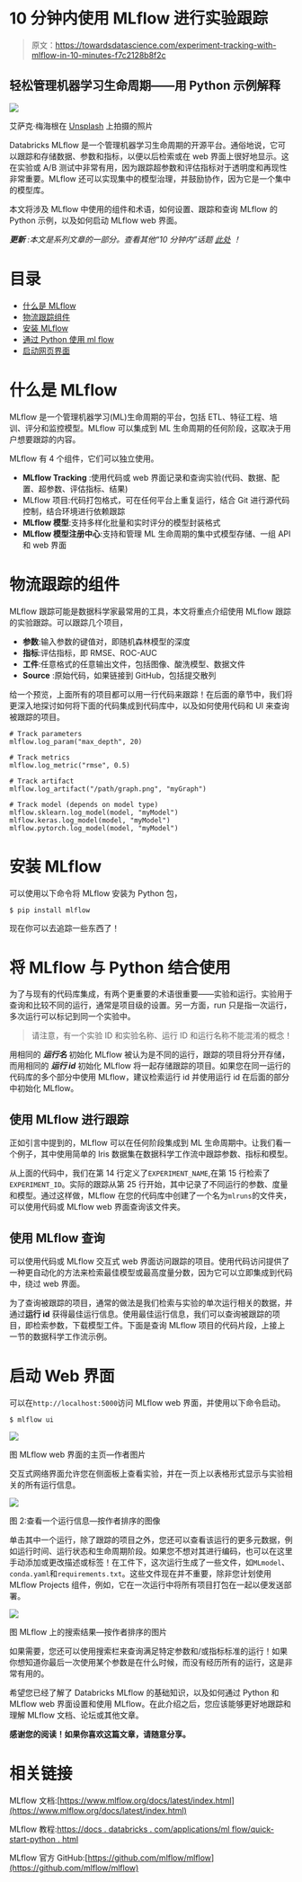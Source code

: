 # 10 分钟内使用 MLflow 进行实验跟踪

> 原文：<https://towardsdatascience.com/experiment-tracking-with-mlflow-in-10-minutes-f7c2128b8f2c>

## 轻松管理机器学习生命周期——用 Python 示例解释

![](img/ada4b0bdb7b5a76acc08c4a33ab891d7.png)

艾萨克·梅海根在 [Unsplash](https://unsplash.com?utm_source=medium&utm_medium=referral) 上拍摄的照片

Databricks MLflow 是一个管理机器学习生命周期的开源平台。通俗地说，它可以跟踪和存储数据、参数和指标，以便以后检索或在 web 界面上很好地显示。这在实验或 A/B 测试中非常有用，因为跟踪超参数和评估指标对于透明度和再现性非常重要。MLflow 还可以实现集中的模型治理，并鼓励协作，因为它是一个集中的模型库。

本文将涉及 MLflow 中使用的组件和术语，如何设置、跟踪和查询 MLflow 的 Python 示例，以及如何启动 MLflow web 界面。

***更新*** *:本文是系列文章的一部分。查看其他“10 分钟内”话题* [*此处*](https://medium.com/@kayjanwong/list/in-10-minutes-eeaa9aa67055) *！*

# 目录

*   [什么是 MLflow](https://medium.com/p/f7c2128b8f2c/#ae8f)
*   [物流跟踪组件](https://medium.com/p/f7c2128b8f2c/#27f4)
*   [安装 MLflow](https://medium.com/p/f7c2128b8f2c/#2026)
*   [通过 Python 使用 ml flow](https://medium.com/p/f7c2128b8f2c/#5514)
*   [启动网页界面](https://medium.com/p/f7c2128b8f2c/#6dab)

# 什么是 MLflow

MLflow 是一个管理机器学习(ML)生命周期的平台，包括 ETL、特征工程、培训、评分和监控模型。MLflow 可以集成到 ML 生命周期的任何阶段，这取决于用户想要跟踪的内容。

MLflow 有 4 个组件，它们可以独立使用。

*   **MLflow Tracking** :使用代码或 web 界面记录和查询实验(代码、数据、配置、超参数、评估指标、结果)
*   MLflow 项目:代码打包格式，可在任何平台上重复运行，结合 Git 进行源代码控制，结合环境进行依赖跟踪
*   **MLflow 模型**:支持多样化批量和实时评分的模型封装格式
*   **MLflow 模型注册中心**:支持和管理 ML 生命周期的集中式模型存储、一组 API 和 web 界面

# 物流跟踪的组件

MLflow 跟踪可能是数据科学家最常用的工具，本文将重点介绍使用 MLflow 跟踪的实验跟踪。可以跟踪几个项目，

*   **参数**:输入参数的键值对，即随机森林模型的深度
*   **指标**:评估指标，即 RMSE、ROC-AUC
*   **工件**:任意格式的任意输出文件，包括图像、酸洗模型、数据文件
*   **Source** :原始代码，如果链接到 GitHub，包括提交散列

给一个预览，上面所有的项目都可以用一行代码来跟踪！在后面的章节中，我们将更深入地探讨如何将下面的代码集成到代码库中，以及如何使用代码和 UI 来查询被跟踪的项目。

```
# Track parameters
mlflow.log_param("max_depth", 20)

# Track metrics
mlflow.log_metric("rmse", 0.5)

# Track artifact
mlflow.log_artifact("/path/graph.png", "myGraph")

# Track model (depends on model type)
mlflow.sklearn.log_model(model, "myModel")
mlflow.keras.log_model(model, "myModel")
mlflow.pytorch.log_model(model, "myModel")
```

# 安装 MLflow

可以使用以下命令将 MLflow 安装为 Python 包，

```
$ pip install mlflow
```

现在你可以去追踪一些东西了！

# 将 MLflow 与 Python 结合使用

为了与现有的代码库集成，有两个更重要的术语很重要——实验和运行。实验用于查询和比较不同的运行，通常是项目级的设置。另一方面，run 只是指一次运行，多次运行可以标记到同一个实验中。

> 请注意，有一个实验 ID 和实验名称、运行 ID 和运行名称不能混淆的概念！

用相同的 ***运行名*** 初始化 MLflow 被认为是不同的运行，跟踪的项目将分开存储，而用相同的 ***运行 id*** 初始化 MLflow 将一起存储跟踪的项目。如果您在同一运行的代码库的多个部分中使用 MLflow，建议检索运行 id 并使用运行 id 在后面的部分中初始化 MLflow。

## 使用 MLflow 进行跟踪

正如引言中提到的，MLflow 可以在任何阶段集成到 ML 生命周期中。让我们看一个例子，其中使用简单的 Iris 数据集在数据科学工作流中跟踪参数、指标和模型。

从上面的代码中，我们在第 14 行定义了`EXPERIMENT_NAME`,在第 15 行检索了`EXPERIMENT_ID`。实际的跟踪从第 25 行开始，其中记录了不同运行的参数、度量和模型。通过这样做，MLflow 在您的代码库中创建了一个名为`mlruns`的文件夹，可以使用代码或 MLflow web 界面查询该文件夹。

## 使用 MLflow 查询

可以使用代码或 MLflow 交互式 web 界面访问跟踪的项目。使用代码访问提供了一种更自动化的方法来检索最佳模型或最高度量分数，因为它可以立即集成到代码中，绕过 web 界面。

为了查询被跟踪的项目，通常的做法是我们检索与实验的单次运行相关的数据，并通过**运行 id** 获得最佳运行信息。使用最佳运行信息，我们可以查询被跟踪的项目，即检索参数，下载模型工件。下面是查询 MLflow 项目的代码片段，上接上一节的数据科学工作流示例。

# 启动 Web 界面

可以在`http://localhost:5000`访问 MLflow web 界面，并使用以下命令启动。

```
$ mlflow ui
```

![](img/a3d5e3d39eb37955ae591ec0cfc97b20.png)

图 MLflow web 界面的主页—作者图片

交互式网络界面允许您在侧面板上查看实验，并在一页上以表格形式显示与实验相关的所有运行信息。

![](img/c08c1a58a98d2f75284e23d8e7968d2b.png)

图 2:查看一个运行信息—按作者排序的图像

单击其中一个运行，除了跟踪的项目之外，您还可以查看该运行的更多元数据，例如运行时间、运行状态和生命周期阶段。如果您不想对其进行编码，也可以在这里手动添加或更改描述或标签！在工件下，这次运行生成了一些文件，如`MLmodel`、`conda.yaml`和`requirements.txt`。这些文件现在并不重要，除非您计划使用 MLflow Projects 组件，例如，它在一次运行中将所有项目打包在一起以便发送部署。

![](img/1e41be4060c0825a7ce91db606c876a8.png)

图 MLflow 上的搜索结果—按作者排序的图片

如果需要，您还可以使用搜索栏来查询满足特定参数和/或指标标准的运行！如果你想知道你最后一次使用某个参数是在什么时候，而没有经历所有的运行，这是非常有用的。

希望您已经了解了 Databricks MLflow 的基础知识，以及如何通过 Python 和 MLflow web 界面设置和使用 MLflow。在此介绍之后，您应该能够更好地跟踪和理解 MLflow 文档、论坛或其他文章。

**感谢您的阅读！如果你喜欢这篇文章，请随意分享。**

# **相关链接**

MLflow 文档:[https://www.mlflow.org/docs/latest/index.html](https://www.mlflow.org/docs/latest/index.html)

MLflow 教程:[https://docs . databricks . com/applications/ml flow/quick-start-python . html](https://docs.databricks.com/applications/mlflow/quick-start-python.html)

MLflow 官方 GitHub:[https://github.com/mlflow/mlflow](https://github.com/mlflow/mlflow)